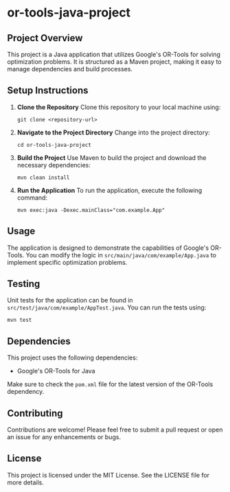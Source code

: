 # or-tools-java-project

## Project Overview
This project is a Java application that utilizes Google's OR-Tools for solving optimization problems. It is structured as a Maven project, making it easy to manage dependencies and build processes.

## Setup Instructions

1. **Clone the Repository**
   Clone this repository to your local machine using:
   ```
   git clone <repository-url>
   ```

2. **Navigate to the Project Directory**
   Change into the project directory:
   ```
   cd or-tools-java-project
   ```

3. **Build the Project**
   Use Maven to build the project and download the necessary dependencies:
   ```
   mvn clean install
   ```

4. **Run the Application**
   To run the application, execute the following command:
   ```
   mvn exec:java -Dexec.mainClass="com.example.App"
   ```

## Usage
The application is designed to demonstrate the capabilities of Google's OR-Tools. You can modify the logic in `src/main/java/com/example/App.java` to implement specific optimization problems.

## Testing
Unit tests for the application can be found in `src/test/java/com/example/AppTest.java`. You can run the tests using:
```
mvn test
```

## Dependencies
This project uses the following dependencies:
- Google's OR-Tools for Java

Make sure to check the `pom.xml` file for the latest version of the OR-Tools dependency.

## Contributing
Contributions are welcome! Please feel free to submit a pull request or open an issue for any enhancements or bugs.

## License
This project is licensed under the MIT License. See the LICENSE file for more details.